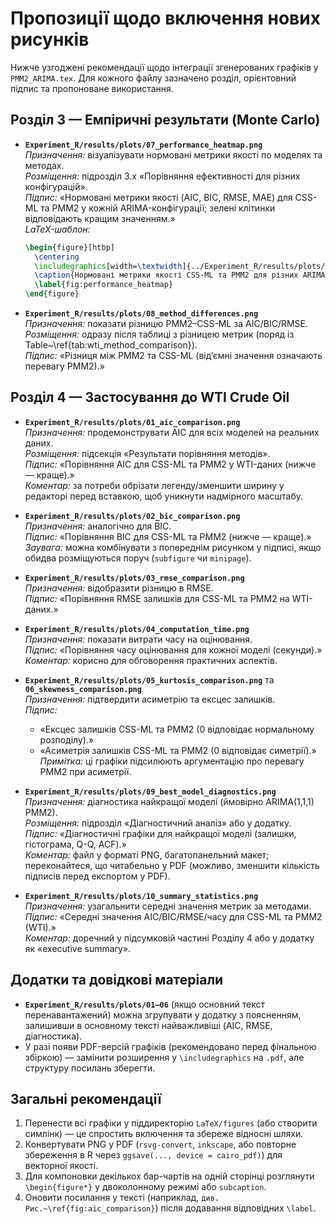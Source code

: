 # Пропозиції щодо включення нових рисунків

Нижче узгоджені рекомендації щодо інтеграції згенерованих графіків у `PMM2_ARIMA.tex`. Для кожного файлу зазначено розділ, орієнтовний підпис та пропоноване використання.

## Розділ 3 — Емпіричні результати (Monte Carlo)

- **`Experiment_R/results/plots/07_performance_heatmap.png`**  
  *Призначення:* візуалізувати нормовані метрики якості по моделях та методах.  
  *Розміщення:* підрозділ 3.x «Порівняння ефективності для різних конфігурацій».  
  *Підпис:* «Нормовані метрики якості (AIC, BIC, RMSE, MAE) для CSS-ML та PMM2 у кожній ARIMA-конфігурації; зелені клітинки відповідають кращим значенням.»  
  *LaTeX-шаблон:*  
  ```latex
  \begin{figure}[htbp]
    \centering
    \includegraphics[width=\textwidth]{../Experiment_R/results/plots/07_performance_heatmap.png}
    \caption{Нормовані метрики якості CSS-ML та PMM2 для різних ARIMA-конфігурацій.}
    \label{fig:performance_heatmap}
  \end{figure}
  ```

- **`Experiment_R/results/plots/08_method_differences.png`**  
  *Призначення:* показати різницю PMM2–CSS-ML за AIC/BIC/RMSE.  
  *Розміщення:* одразу після таблиці з різницею метрик (поряд із Table~\ref{tab:wti_method_comparison}).  
  *Підпис:* «Різниця між PMM2 та CSS-ML (від’ємні значення означають перевагу PMM2).»

## Розділ 4 — Застосування до WTI Crude Oil

- **`Experiment_R/results/plots/01_aic_comparison.png`**  
  *Призначення:* продемонструвати AIC для всіх моделей на реальних даних.  
  *Розміщення:* підсекція «Результати порівняння методів».  
  *Підпис:* «Порівняння AIC для CSS-ML та PMM2 у WTI-даних (нижче — краще).»  
  *Коментар:* за потреби обрізати легенду/зменшити ширину у редакторі перед вставкою, щоб уникнути надмірного масштабу.

- **`Experiment_R/results/plots/02_bic_comparison.png`**  
  *Призначення:* аналогічно для BIC.  
  *Підпис:* «Порівняння BIC для CSS-ML та PMM2 (нижче — краще).»  
  *Заувага:* можна комбінувати з попереднім рисунком у підписі, якщо обидва розміщуються поруч (`subfigure` чи `minipage`).

- **`Experiment_R/results/plots/03_rmse_comparison.png`**  
  *Призначення:* відобразити різницю в RMSE.  
  *Підпис:* «Порівняння RMSE залишків для CSS-ML та PMM2 на WTI-даних.»

- **`Experiment_R/results/plots/04_computation_time.png`**  
  *Призначення:* показати витрати часу на оцінювання.  
  *Підпис:* «Порівняння часу оцінювання для кожної моделі (секунди).»  
  *Коментар:* корисно для обговорення практичних аспектів.

- **`Experiment_R/results/plots/05_kurtosis_comparison.png`** та **`06_skewness_comparison.png`**  
  *Призначення:* підтвердити асиметрію та ексцес залишків.  
  *Підпис:*  
  - «Ексцес залишків CSS-ML та PMM2 (0 відповідає нормальному розподілу).»  
  - «Асиметрія залишків CSS-ML та PMM2 (0 відповідає симетрії).»  
  *Примітка:* ці графіки підсилюють аргументацію про перевагу PMM2 при асиметрії.

- **`Experiment_R/results/plots/09_best_model_diagnostics.png`**  
  *Призначення:* діагностика найкращої моделі (ймовірно ARIMA(1,1,1) PMM2).  
  *Розміщення:* підрозділ «Діагностичний аналіз» або у додатку.  
  *Підпис:* «Діагностичні графіки для найкращої моделі (залишки, гістограма, Q-Q, ACF).»  
  *Коментар:* файл у форматі PNG, багатопанельний макет; переконайтеся, що читабельно у PDF (можливо, зменшити кількість підписів перед експортом у PDF).

- **`Experiment_R/results/plots/10_summary_statistics.png`**  
  *Призначення:* узагальнити середні значення метрик за методами.  
  *Підпис:* «Середні значення AIC/BIC/RMSE/часу для CSS-ML та PMM2 (WTI).»  
  *Коментар:* доречний у підсумковій частині Розділу 4 або у додатку як «executive summary».

## Додатки та довідкові матеріали

- **`Experiment_R/results/plots/01–06`** (якщо основний текст перенавантажений) можна згрупувати у додатку з поясненням, залишивши в основному тексті найважливіші (AIC, RMSE, діагностика).
- У разі появи PDF-версій графіків (рекомендовано перед фінальною збіркою) — замінити розширення у `\includegraphics` на `.pdf`, але структуру посилань зберегти.

## Загальні рекомендації

1. Перенести всі графіки у піддиректорію `LaTeX/figures` (або створити симлінк) — це спростить включення та збереже відносні шляхи.  
2. Конвертувати PNG у PDF (`rsvg-convert`, `inkscape`, або повторне збереження в R через `ggsave(..., device = cairo_pdf)`) для векторної якості.  
3. Для компоновки декількох бар-чартів на одній сторінці розглянути `\begin{figure*}` у двоколонному режимі або `subcaption`.  
4. Оновити посилання у тексті (наприклад, `див. Рис.~\ref{fig:aic_comparison}`) після додавання відповідних `\label`.

